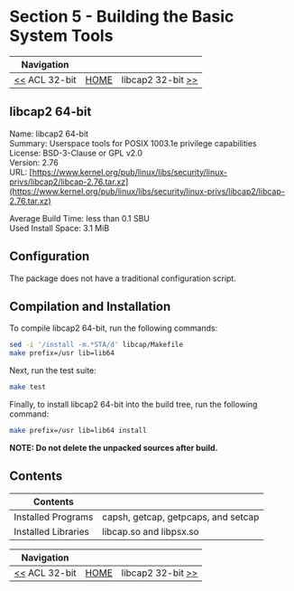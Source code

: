 # Section 5 - Building the Basic System Tools

| Navigation |||
| --- | --- | ---: |
| [<<](./ACL32bit.md) ACL 32-bit | [HOME](../README.md) | libcap2 32-bit [>>](./libcap32bit.md) |

## libcap2 64-bit

Name: libcap2 64-bit<br />
Summary: Userspace tools for POSIX 1003.1e privilege capabilities<br />
License: BSD-3-Clause or GPL v2.0<br />
Version: 2.76<br />
URL: [https://www.kernel.org/pub/linux/libs/security/linux-privs/libcap2/libcap-2.76.tar.xz](https://www.kernel.org/pub/linux/libs/security/linux-privs/libcap2/libcap-2.76.tar.xz)<br />

Average Build Time: less than 0.1 SBU<br />
Used Install Space: 3.1 MiB<br />

## Configuration

The package does not have a traditional configuration script.

## Compilation and Installation

To compile libcap2 64-bit, run the following commands:

```bash
sed -i '/install -m.*STA/d' libcap/Makefile
make prefix=/usr lib=lib64
```

Next, run the test suite:

```bash
make test
```

Finally, to install libcap2 64-bit into the build tree, run the following command:

```bash
make prefix=/usr lib=lib64 install
```

**NOTE: Do not delete the unpacked sources after build.**

## Contents

| Contents | |
| --- | --- |
| Installed Programs | capsh, getcap, getpcaps, and setcap |
| Installed Libraries | libcap.so and libpsx.so |

| Navigation |||
| --- | --- | ---: |
| [<<](./ACL32bit.md) ACL 32-bit | [HOME](../README.md) | libcap2 32-bit [>>](./libcap32bit.md) |
